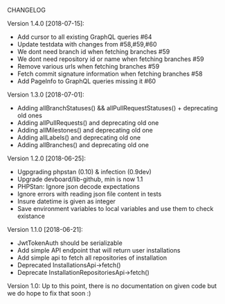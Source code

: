 CHANGELOG

Version 1.4.0 [2018-07-15]:

 - Add cursor to all existing GraphQL queries #64
 - Update testdata with changes from #58,#59,#60
 - We dont need branch id when fetching branches #59
 - We dont need repository id or name when fetching branches #59
 - Remove various urls when fetching branches #59
 - Fetch commit signature information when fetching branches #58
 - Add PageInfo to GraphQL queries missing it #60

Version 1.3.0 [2018-07-01]:
 - Adding allBranchStatuses() && allPullRequestStatuses() + deprecating old ones
 - Adding allPullRequests() and deprecating old one
 - Adding allMilestones() and deprecating old one
 - Adding allLabels() and deprecating old one
 - Adding allBranches() and deprecating old one

Version 1.2.0 [2018-06-25]:
 - Ugpgrading phpstan (0.10) & infection (0.9dev)
 - Upgrade devboard/lib-github, min is now 1.1
 - PHPStan: Ignore json decode expectations
 - Ignore errors with reading json file content in tests
 - Insure datetime is given as integer
 - Save environment variables to local variables and use them to check existance

Version 1.1.0 [2018-06-21]:

 - JwtTokenAuth should be serializable
 - Add simple API endpoint that will return user installations
 - Add simple api to fetch all repositories of installation
 - Deprecated InstallationsApi->fetch()
 - Deprecate InstallationRepositoriesApi->fetch()

Version 1.0: Up to this point, there is no documentation on given code but we do hope to fix that soon :)

